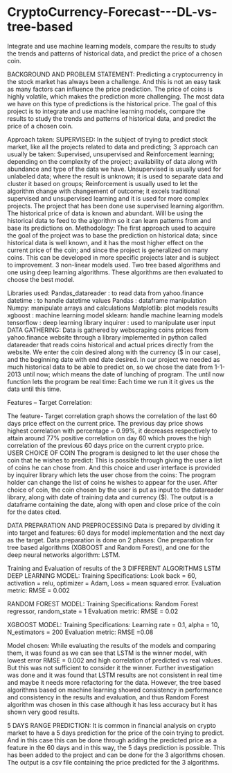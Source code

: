 # CryptoCurrency-Forecast---DL-vs-tree-based
Integrate and use machine learning models, compare the results to study the trends and patterns of historical data, and predict the price of a chosen coin.

BACKGROUND AND PROBLEM STATEMENT:
Predicting a cryptocurrency in the stock market has always been a challenge. And this is not an easy task as many factors can influence the price prediction. The price of coins is highly volatile, which makes the prediction more challenging. The most data we have on this type of predictions is the historical price.
The goal of this project is to integrate and use machine learning models, compare the results to study the trends and patterns of historical data, and predict the price of a chosen coin.
 

Approach taken:  SUPERVISED:
In the subject of trying to predict stock market, like all the projects related to data and predicting; 3 approach can usually be taken: Supervised, unsupervised and Reinforcement learning; depending on the complexity of the project; availability of data along with abundance and type of the data we have. Unsupervised is usually used for unlabeled data; where the result is unknown; it is used to separate data and cluster it based on groups; Reinforcement is usually used to let the algorithm change with changement of outcome; it excels traditional supervised and unsupervised learning and it is used for more complex projects.
The project that has been done use supervised learning algorithm. The historical price of data is known and abundant. Will be using the historical data to feed to the algorithm so it can learn patterns from and base its predictions on.
Methodology:
The first approach used to acquire the goal of the project was to base the prediction on historical data; since historical data is well known, and it has the most higher effect on the current price of the coin; and since the project is generalized on many coins. This can be developed in more specific projects later and is subject to improvement. 
3 non-linear models used. Two tree based algorithms and one using deep learning algorithms. These algorithms are then evaluated to choose the best model.





Libraries used:
Pandas_datareader : to read data from yahoo.finance
datetime : to handle datetime values
Pandas : dataframe manipulation
Numpy: manipulate arrays and calculations
Matplotlib: plot models results
xgboost  : machine learning model
sklearn: handle machine learning models 
tensorflow  : deep learning library
inquirer : used to manipulate user input
DATA GATHERING:
Data is gathered by webscraping coins prices from yahoo.finance website through a library implemented in python called datareader that reads coins historical and actual prices directly from the website. We enter the coin desired along with the currency ($ in our case), and the beginning date with end date desired. In our project we needed as much historical data to be able to predict on, so we chose the date from 1-1-2013 until now; which means the date of lunching of program. The until now function lets the program be real time: Each time we run it it gives us the data until this time. 

Features – Target Correlation:
 
The feature- Target correlation graph shows the correlation of the last 60 days price effect on the current price. The previous day price shows highest correlation with percentage = 0.99%, it decreases respectively to attain around 77% positive correlation on day 60 which proves the high correlation of the previous 60 days price on the current crypto price.  
USER CHOICE OF COIN 
The program is designed to let the user chose the coin that he wishes to predict: This is possible through giving the user a list of coins he can chose from. And this choice and user interface is provided by inquirer library which lets the user chose from the coins: The program holder can change the list of coins he wishes to appear for the user. After choice of coin, the coin chosen by the user is put as input to the datareader library, along with date of training data and currency ($). The output is a dataframe containing the date, along with open and close price of the coin for the dates cited.
 

DATA PREPARATION AND PREPROCESSING
Data is prepared by dividing it into target and features: 60 days for model implementation and the next day as the target. Data preparation is done on 2 phases: One preparation for tree based algorithms (XGBOOST and Random Forest), and one for the deep neural networks algorithm: LSTM.

Training and Evaluation of results of the 3 DIFFERENT ALGORITHMS
LSTM DEEP LEARNING MODEL: 
Training Specifications: Look back = 60, activation = relu, optimizer = Adam, Loss = mean squared error.
Evaluation metric: RMSE = 0.002
 
RANDOM FOREST MODEL:
Training Specifications: Random Forest regressor, random_state = 1
Evaluation metric: RMSE = 0.02
 

XGBOOST MODEL:
Training Specifications: Learning rate = 0.1, alpha = 10, N_estimators = 200
Evaluation metric: RMSE =0.08
 
Model chosen:
While evaluating the results of the models and comparing them, it was found as we can see that LSTM is the winner model, with lowest error RMSE =  0.002 and high correlation of predicted vs real values. But this was not sufficient to consider it the winner. Further investigation was done and it was found that LSTM results are not consistent in real time and maybe it needs more refactoring for the data. However, the tree based algorithms based on machine learning showed consistency in performance and consistency in the results and evaluation, and thus Random Forest algorithm was chosen in this case although it has less accuracy but it has shown very good results.
 

5  DAYS RANGE PREDICTION:
It is common in financial analysis on crypto market to have a 5 days prediction for the price of the coin trying to predict. And in this case this can be done through adding the predicted price as a feature in the 60 days and in this way, the 5 days prediction is possible. This has been added to the project and can be done for the 3 algorithms chosen. The output is a csv file containing the price predicted for the 3 algorithms. 
 

